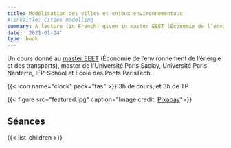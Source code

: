 ```yaml
---
title: Modélisation des villes et enjeux environnementaux  
#linkTitle: Cities modelling
summary: A lecture (in French) given in master EEET (Économie de l’environnement de l’énergie et des transports), master jointly organized by Université Paris Saclay, Université Paris Nanterre, IFP-School and Ecole des Ponts ParisTech.
date: '2021-01-24'
type: book
---
```


Un cours donné au [master EEET](http://www.master-eddee.fr/) (Économie de l’environnement de l’énergie et des transports), master de l'Université Paris Saclay, Université Paris Nanterre, IFP-School et Ecole des Ponts ParisTech.

{{< icon name="clock" pack="fas" >}} 3h de cours, et 3h de TP

{{< figure src="featured.jpg" caption="Image credit: [Pixabay](https://pixabay.com/fr/photos/voiture-moscou-la-congestion-li%c3%a8ge-3286932/)">}}

## Séances

{{< list_children >}}





